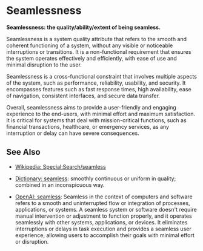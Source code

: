 # Seamlessness

**Seamlessness: the quality/ability/extent of being seamless.**

<span data-chatgpt-prompt="explain seamlessness (system quality attribute, cross-functional constraint, non-functional requirement)">

Seamlessness is a system quality attribute that refers to the smooth and coherent functioning of a system, without any visible or noticeable interruptions or transitions. It is a non-functional requirement that ensures the system operates effectively and efficiently, with ease of use and minimal disruption to the user.

Seamlessness is a cross-functional constraint that involves multiple aspects of the system, such as performance, reliability, usability, and security. It encompasses features such as fast response times, high availability, ease of navigation, consistent interfaces, and secure data transfer.

Overall, seamlessness aims to provide a user-friendly and engaging experience to the end-users, with minimal effort and maximum satisfaction. It is critical for systems that deal with mission-critical functions, such as financial transactions, healthcare, or emergency services, as any interruption or delay can have severe consequences.

</span>

## See Also

* [Wikipedia: Special:Search/seamless](https://wikipedia.org/wiki/Special:Search/seamless)

* [Dictionary: seamless](https://www.dictionary.com/browse/seamless): smoothly continuous or uniform in quality; combined in an inconspicuous way.

* [OpenAI: seamless](https:://openai.com): <span data-chatgpt-prompt="define seamless (computers and software)">Seamless in the context of computers and software refers to a smooth and uninterrupted flow or integration of processes, applications, or systems. A seamless system or software doesn't require manual intervention or adjustment to function properly, and it operates seamlessly with other systems, applications, or devices. It eliminates interruptions or delays in task execution and provides a seamless user experience, allowing users to accomplish their goals with minimal effort or disruption.</span>
